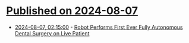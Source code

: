 # [Published on 2024-08-07](index.md)

* [2024-08-07, 02:15:00](https://soylentnews.org/article.pl?sid=24/08/06/0332202&from=rss) - [Robot Performs First Ever Fully Autonomous Dental Surgery on Live Patient](https://soylentnews.org/article.pl?sid=24/08/06/0332202&from=rss)
